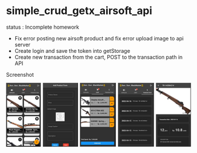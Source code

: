 # simple_crud_getx_airsoft_api

status : Incomplete
homework 
- Fix error posting new airsoft product and fix error upload image to api server
- Create login and save the token into getStorage
- Create new transaction from the cart, POST to the transaction path in API

Screenshot

![](https://github.com/10Lee/simple_e_commerce_w_crud_getx_api/blob/main/ss_simple_ecommerce_crud_getx_api.jpg?raw=true)
